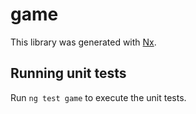 # game

This library was generated with [Nx](https://nx.dev).

## Running unit tests

Run `ng test game` to execute the unit tests.
